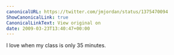 ```yaml
---
canonicalURL: https://twitter.com/jmjordan/status/1375470094
ShowCanonicalLink: true
CanonicalLinkText: View original on
date: 2009-03-23T13:40:47+00:00
---
```

I love when my class is only 35 minutes.
